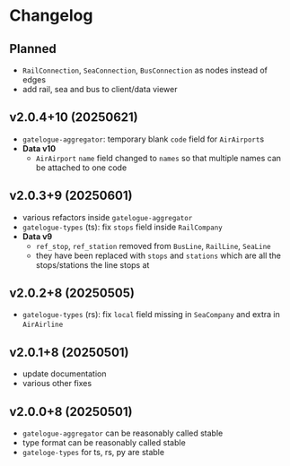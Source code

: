 # Changelog

## Planned
* `RailConnection`, `SeaConnection`, `BusConnection` as nodes instead of edges
* add rail, sea and bus to client/data viewer

## v2.0.4+10 (20250621)
* `gatelogue-aggregator`: temporary blank `code` field for `AirAirport`s
* **Data v10**
  * `AirAirport` `name` field changed to `names` so that multiple names can be attached to one code

## v2.0.3+9 (20250601)
* various refactors inside `gatelogue-aggregator`
* `gatelogue-types` (ts): fix `stops` field inside `RailCompany`
* **Data v9**
  * `ref_stop`, `ref_station` removed from `BusLine`, `RailLine`, `SeaLine`
  * they have been replaced with `stops` and `stations` which are all the stops/stations the line stops at

## v2.0.2+8 (20250505)
* `gatelogue-types` (rs): fix `local` field missing in `SeaCompany` and extra in `AirAirline`

## v2.0.1+8 (20250501)
* update documentation
* various other fixes

## v2.0.0+8 (20250501)
* `gatelogue-aggregator` can be reasonably called stable
* type format can be reasonably called stable
* `gateloge-types` for ts, rs, py are stable
